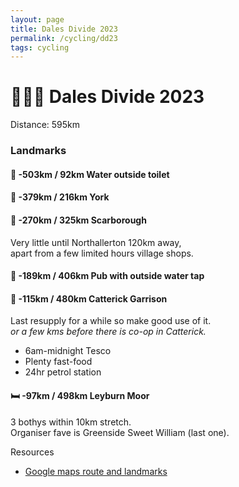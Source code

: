 ```yaml
---
layout: page
title: Dales Divide 2023
permalink: /cycling/dd23
tags: cycling
---
```


# 🏁🚵‍♀️ Dales Divide 2023

Distance: 595km

### Landmarks
#### 🚰 **-503km / 92km Water outside toilet**

#### 🛒 **-379km / 216km York**  

#### 🛒 **-270km / 325km Scarborough**  
Very little until Northallerton 120km away,  
apart from a few limited hours village shops.

#### 🚰 **-189km / 406km Pub with outside water tap**

#### 🛒 **-115km / 480km Catterick Garrison**  
Last resupply for a while so make good use of it.  
_or a few kms before there is co-op in Catterick._
* 6am-midnight Tesco
* Plenty fast-food
* 24hr petrol station

#### 🛏 **-97km / 498km Leyburn Moor**  
3 bothys within 10km stretch.  
Organiser fave is Greenside Sweet William (last one).

Resources
* [Google maps route and landmarks](https://goo.gl/maps/TnQk9SDqnjJSr6fn8)
